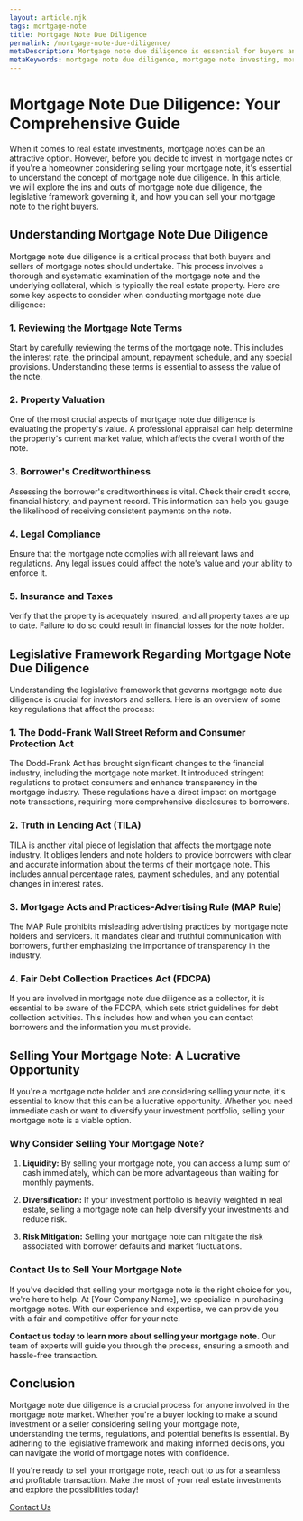 ```yaml
---
layout: article.njk
tags: mortgage-note
title: Mortgage Note Due Diligence
permalink: /mortgage-note-due-diligence/
metaDescription: Mortgage note due diligence is essential for buyers and sellers. This guide covers the key aspects, from reviewing terms to evaluating the property and borrower.
metaKeywords: mortgage note due diligence, mortgage note investing, mortgage note insurance and taxes
---
```


# Mortgage Note Due Diligence: Your Comprehensive Guide

When it comes to real estate investments, mortgage notes can be an attractive option. However, before you decide to invest in mortgage notes or if you're a homeowner considering selling your mortgage note, it's essential to understand the concept of mortgage note due diligence. In this article, we will explore the ins and outs of mortgage note due diligence, the legislative framework governing it, and how you can sell your mortgage note to the right buyers.

## Understanding Mortgage Note Due Diligence

Mortgage note due diligence is a critical process that both buyers and sellers of mortgage notes should undertake. This process involves a thorough and systematic examination of the mortgage note and the underlying collateral, which is typically the real estate property. Here are some key aspects to consider when conducting mortgage note due diligence:

### 1. Reviewing the Mortgage Note Terms

Start by carefully reviewing the terms of the mortgage note. This includes the interest rate, the principal amount, repayment schedule, and any special provisions. Understanding these terms is essential to assess the value of the note.

### 2. Property Valuation

One of the most crucial aspects of mortgage note due diligence is evaluating the property's value. A professional appraisal can help determine the property's current market value, which affects the overall worth of the note.

### 3. Borrower's Creditworthiness

Assessing the borrower's creditworthiness is vital. Check their credit score, financial history, and payment record. This information can help you gauge the likelihood of receiving consistent payments on the note.

### 4. Legal Compliance

Ensure that the mortgage note complies with all relevant laws and regulations. Any legal issues could affect the note's value and your ability to enforce it.

### 5. Insurance and Taxes

Verify that the property is adequately insured, and all property taxes are up to date. Failure to do so could result in financial losses for the note holder.

## Legislative Framework Regarding Mortgage Note Due Diligence

Understanding the legislative framework that governs mortgage note due diligence is crucial for investors and sellers. Here is an overview of some key regulations that affect the process:

### 1. The Dodd-Frank Wall Street Reform and Consumer Protection Act

The Dodd-Frank Act has brought significant changes to the financial industry, including the mortgage note market. It introduced stringent regulations to protect consumers and enhance transparency in the mortgage industry. These regulations have a direct impact on mortgage note transactions, requiring more comprehensive disclosures to borrowers.

### 2. Truth in Lending Act (TILA)

TILA is another vital piece of legislation that affects the mortgage note industry. It obliges lenders and note holders to provide borrowers with clear and accurate information about the terms of their mortgage note. This includes annual percentage rates, payment schedules, and any potential changes in interest rates.

### 3. Mortgage Acts and Practices-Advertising Rule (MAP Rule)

The MAP Rule prohibits misleading advertising practices by mortgage note holders and servicers. It mandates clear and truthful communication with borrowers, further emphasizing the importance of transparency in the industry.

### 4. Fair Debt Collection Practices Act (FDCPA)

If you are involved in mortgage note due diligence as a collector, it is essential to be aware of the FDCPA, which sets strict guidelines for debt collection activities. This includes how and when you can contact borrowers and the information you must provide.

## Selling Your Mortgage Note: A Lucrative Opportunity

If you're a mortgage note holder and are considering selling your note, it's essential to know that this can be a lucrative opportunity. Whether you need immediate cash or want to diversify your investment portfolio, selling your mortgage note is a viable option.

### Why Consider Selling Your Mortgage Note?

1. **Liquidity:** By selling your mortgage note, you can access a lump sum of cash immediately, which can be more advantageous than waiting for monthly payments.

2. **Diversification:** If your investment portfolio is heavily weighted in real estate, selling a mortgage note can help diversify your investments and reduce risk.

3. **Risk Mitigation:** Selling your mortgage note can mitigate the risk associated with borrower defaults and market fluctuations.

### Contact Us to Sell Your Mortgage Note

If you've decided that selling your mortgage note is the right choice for you, we're here to help. At [Your Company Name], we specialize in purchasing mortgage notes. With our experience and expertise, we can provide you with a fair and competitive offer for your note.

**Contact us today to learn more about selling your mortgage note.** Our team of experts will guide you through the process, ensuring a smooth and hassle-free transaction.

## Conclusion

Mortgage note due diligence is a crucial process for anyone involved in the mortgage note market. Whether you're a buyer looking to make a sound investment or a seller considering selling your mortgage note, understanding the terms, regulations, and potential benefits is essential. By adhering to the legislative framework and making informed decisions, you can navigate the world of mortgage notes with confidence.

If you're ready to sell your mortgage note, reach out to us for a seamless and profitable transaction. Make the most of your real estate investments and explore the possibilities today!

[Contact Us](#)